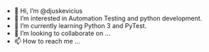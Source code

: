 - 👋 Hi, I’m @djuskevicius
- 👀 I’m interested in Automation Testing and python development.
- 🌱 I’m currently learning Python 3 and PyTest.
- 💞️ I’m looking to collaborate on ...
- 📫 How to reach me ...

<!---
djuskevicius/djuskevicius is a ✨ special ✨ repository because its `README.md` (this file) appears on your GitHub profile.
You can click the Preview link to take a look at your changes.
--->
